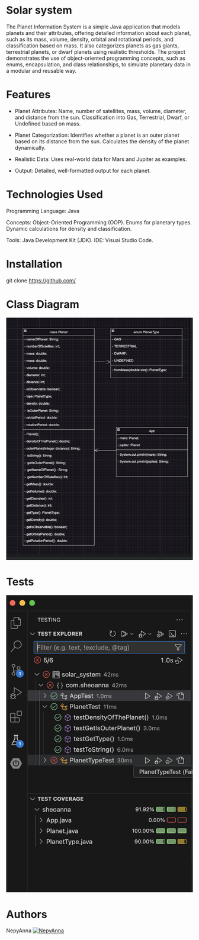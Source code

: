 # Solar system

The Planet Information System is a simple Java application that models planets and their attributes, offering detailed information about each planet, such as its mass, volume, density, orbital and rotational periods, and classification based on mass. It also categorizes planets as gas giants, terrestrial planets, or dwarf planets using realistic thresholds.
The project demonstrates the use of object-oriented programming concepts, such as enums, encapsulation, and class relationships, to simulate planetary data in a modular and reusable way.

# Features

- Planet Attributes:
Name, number of satellites, mass, volume, diameter, and distance from the sun.
Classification into Gas, Terrestrial, Dwarf, or Undefined based on mass.

- Planet Categorization:
Identifies whether a planet is an outer planet based on its distance from the sun.
Calculates the density of the planet dynamically.

- Realistic Data:
Uses real-world data for Mars and Jupiter as examples.

- Output:
Detailed, well-formatted output for each planet.

# Technologies Used

Programming Language: Java

Concepts:
Object-Oriented Programming (OOP).
Enums for planetary types.
Dynamic calculations for density and classification.

Tools:
Java Development Kit (JDK).
IDE: Visuai Studio Code.

# Installation

git clone https://github.com/


# Class Diagram

![Diagram](images/diagram_solar.png)

# Tests

![Test Coverage Screenshot](images/tests.png)

# Authors

NepyAnna [![NepyAnna](https://img.icons8.com/ios-glyphs/30/000000/github.png)](https://github.com/NepyAnna)